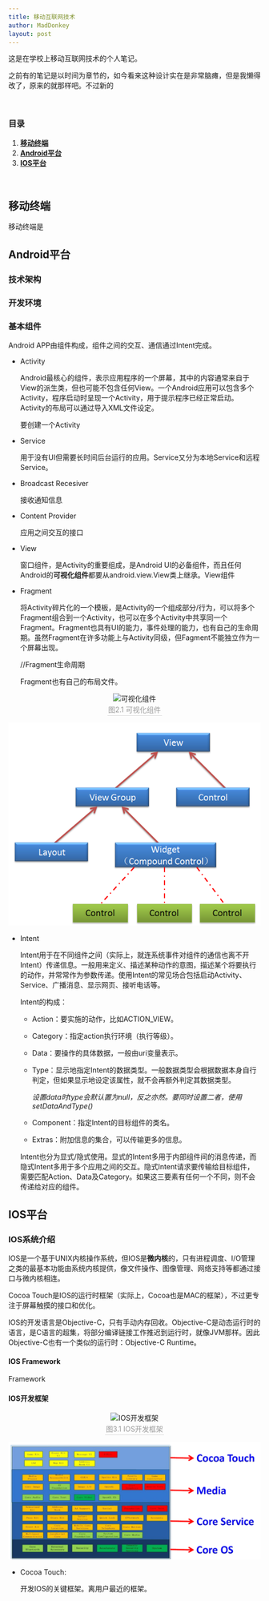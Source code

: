 ```yaml
---
title: 移动互联网技术
author: MadDonkey
layout: post
---
```


这是在学校上移动互联网技术的个人笔记。

之前有的笔记是以时间为章节的，如今看来这种设计实在是非常脑瘫，但是我懒得改了，原来的就那样吧。不过新的

<br />

### 目录

1. **<a href="#移动终端">移动终端</a>**
2. **<a href="#Android平台">Android平台</a>**
3. **<a href="#IOS平台">IOS平台</a>**

<br />

## <a id="移动终端">移动终端</a>

移动终端是

## <a id="Android平台">Android平台</a>

### 技术架构



### 开发环境



### 基本组件

Android APP由组件构成，组件之间的交互、通信通过Intent完成。

- Activity

  Android最核心的组件，表示应用程序的一个屏幕，其中的内容通常来自于View的派生类，但也可能不包含任何View。一个Android应用可以包含多个Activity，程序启动时呈现一个Activity，用于提示程序已经正常启动。Activity的布局可以通过导入XML文件设定。

  要创建一个Activity

  

  

  

- Service

  用于没有UI但需要长时间后台运行的应用。Service又分为本地Service和远程Service。

- Broadcast Recesiver

  接收通知信息

- Content Provider

  应用之间交互的接口

- View

  窗口组件，是Activity的重要组成，是Android UI的必备组件，而且任何Android的**可视化组件**都要从android.view.View类上继承。View组件

- Fragment

  将Activity碎片化的一个模板，是Activity的一个组成部分/行为，可以将多个Fragment组合到一个Activity，也可以在多个Activity中共享同一个Fragment。Fragment也具有UI的能力，事件处理的能力，也有自己的生命周期。虽然Fragment在许多功能上与Activity同级，但Fagment不能独立作为一个屏幕出现。

  //Fragment生命周期

  Fragment也有自己的布局文件。

<center>    <img src="{{'assets/postResources/image-20200929160813962.png'|relative_url}}" alt="可视化组件" />    <br>    <div style="color:orange; border-bottom: 1px solid #d9d9d9;    display: inline-block;    color: #999;    padding: 2px;">图2.1 可视化组件</div> </center>

![image-20200929160813962](../assets/postResources/image-20200929160813962.png)

- Intent

  Intent用于在不同组件之间（实际上，就连系统事件对组件的通信也离不开Intent）传递信息。一般用来定义、描述某种动作的意图，描述某个将要执行的动作，并常常作为参数传递。使用Intent的常见场合包括启动Activity、Service、广播消息、显示网页、接听电话等。

  Intent的构成：

  - Action：要实施的动作，比如ACTION_VIEW。

  - Category：指定action执行环境（执行等级）。

  - Data：要操作的具体数据，一般由uri变量表示。

  - Type：显示地指定Intent的数据类型。一般数据类型会根据数据本身自行判定，但如果显示地设定该属性，就不会再额外判定其数据类型。

    *设置data时type会默认置为null，反之亦然。要同时设置二者，使用setDataAndType()*

  - Component：指定Intent的目标组件的类名。

  - Extras：附加信息的集合，可以传输更多的信息。

  Intent也分为显式/隐式使用。显式的Intent多用于内部组件间的消息传递，而隐式Intent多用于多个应用之间的交互。隐式Intent请求要传输给目标组件，需要匹配Action、Data及Category。如果这三要素有任何一个不同，则不会传递给对应的组件。

  

## <a id="IOS平台">IOS平台</a>

### IOS系统介绍

IOS是一个基于UNIX内核操作系统，但IOS是**微内核**的，只有进程调度、I/O管理之类的最基本功能由系统内核提供，像文件操作、图像管理、网络支持等都通过接口与微内核相连。

Cocoa Touch是IOS的运行时框架（实际上，Cocoa也是MAC的框架），不过更专注于屏幕触摸的接口和优化。

IOS的开发语言是Objective-C，只有手动内存回收。Objective-C是动态运行时的语言，是C语言的超集，将部分编译链接工作推迟到运行时，就像JVM那样。因此Objective-C也有一个类似的运行时：Objective-C Runtime。

#### IOS Framework

Framework

#### IOS开发框架

<center>    <img src="{{'assets/postResources/image-20201006161849040.png'|relative_url}}" alt="IOS开发框架" />    <br>    <div style="color:orange; border-bottom: 1px solid #d9d9d9;    display: inline-block;    color: #999;    padding: 2px;">图3.1 IOS开发框架</div> </center>

![image-20201006161849040](../assets/postResources/image-20201006161849040.png)

- Cocoa Touch:

  开发IOS的关键框架。离用户最近的框架。